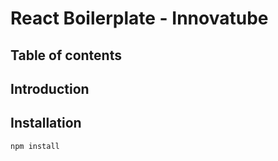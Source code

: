 # React Boilerplate - Innovatube

## Table of contents

## Introduction

## Installation

    npm install